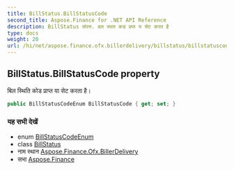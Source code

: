 ```yaml
---
title: BillStatus.BillStatusCode
second_title: Aspose.Finance for .NET API Reference
description: BillStatus संपत्त. बल स्थत कड प्रप्त य सेट करत है
type: docs
weight: 20
url: /hi/net/aspose.finance.ofx.billerdelivery/billstatus/billstatuscode/
---
```

## BillStatus.BillStatusCode property

बिल स्थिति कोड प्राप्त या सेट करता है।

```csharp
public BillStatusCodeEnum BillStatusCode { get; set; }
```

### यह सभी देखें

* enum [BillStatusCodeEnum](../../billstatuscodeenum/)
* class [BillStatus](../)
* नाम स्थान [Aspose.Finance.Ofx.BillerDelivery](../../billstatus/)
* सभा [Aspose.Finance](../../../)


